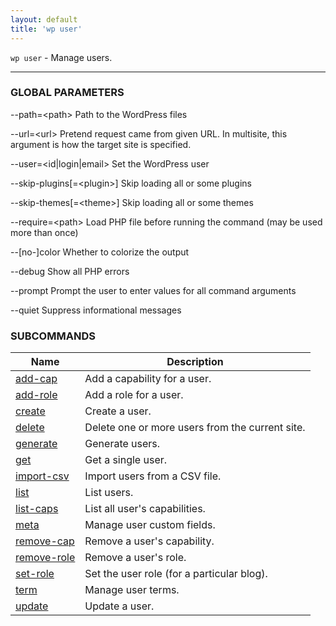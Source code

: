 ```yaml
---
layout: default
title: 'wp user'
---
```


`wp user` - Manage users.

<hr />



### GLOBAL PARAMETERS

  \--path=&lt;path&gt;
      Path to the WordPress files

  \--url=&lt;url&gt;
      Pretend request came from given URL. In multisite, this argument is how the target site is specified.

  \--user=&lt;id|login|email&gt;
      Set the WordPress user

  \--skip-plugins[=&lt;plugin&gt;]
      Skip loading all or some plugins

  \--skip-themes[=&lt;theme&gt;]
      Skip loading all or some themes

  \--require=&lt;path&gt;
      Load PHP file before running the command (may be used more than once)

  \--[no-]color
      Whether to colorize the output

  \--debug
      Show all PHP errors

  \--prompt
      Prompt the user to enter values for all command arguments

  \--quiet
      Suppress informational messages



### SUBCOMMANDS

<table>
	<thead>
	<tr>
		<th>Name</th>
		<th>Description</th>
	</tr>
	</thead>
	<tbody>
		<tr>
			<td><a href="/commands/user/add-cap/">add-cap</a></td>
			<td>Add a capability for a user.</td>
		</tr>
		<tr>
			<td><a href="/commands/user/add-role/">add-role</a></td>
			<td>Add a role for a user.</td>
		</tr>
		<tr>
			<td><a href="/commands/user/create/">create</a></td>
			<td>Create a user.</td>
		</tr>
		<tr>
			<td><a href="/commands/user/delete/">delete</a></td>
			<td>Delete one or more users from the current site.</td>
		</tr>
		<tr>
			<td><a href="/commands/user/generate/">generate</a></td>
			<td>Generate users.</td>
		</tr>
		<tr>
			<td><a href="/commands/user/get/">get</a></td>
			<td>Get a single user.</td>
		</tr>
		<tr>
			<td><a href="/commands/user/import-csv/">import-csv</a></td>
			<td>Import users from a CSV file.</td>
		</tr>
		<tr>
			<td><a href="/commands/user/list/">list</a></td>
			<td>List users.</td>
		</tr>
		<tr>
			<td><a href="/commands/user/list-caps/">list-caps</a></td>
			<td>List all user's capabilities.</td>
		</tr>
		<tr>
			<td><a href="/commands/user/meta/">meta</a></td>
			<td>Manage user custom fields.</td>
		</tr>
		<tr>
			<td><a href="/commands/user/remove-cap/">remove-cap</a></td>
			<td>Remove a user's capability.</td>
		</tr>
		<tr>
			<td><a href="/commands/user/remove-role/">remove-role</a></td>
			<td>Remove a user's role.</td>
		</tr>
		<tr>
			<td><a href="/commands/user/set-role/">set-role</a></td>
			<td>Set the user role (for a particular blog).</td>
		</tr>
		<tr>
			<td><a href="/commands/user/term/">term</a></td>
			<td>Manage user terms.</td>
		</tr>
		<tr>
			<td><a href="/commands/user/update/">update</a></td>
			<td>Update a user.</td>
		</tr>
	</tbody>
</table>
